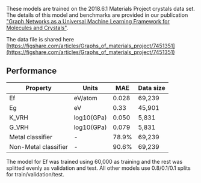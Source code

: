 These models are trained on the 2018.6.1 Materials Project crystals data set.
The details of this model and benchmarks are provided in our publication
["Graph Networks as a Universal Machine Learning Framework for Molecules and Crystals"](https://doi.org/10.1021/acs.chemmater.9b01294).

The data file is shared here [https://figshare.com/articles/Graphs_of_materials_project/7451351](https://figshare.com/articles/Graphs_of_materials_project/7451351)

## Performance

| Property | Units      | MAE   | Data size |
|----------|------------|-------|-----------|
| Ef       | eV/atom    | 0.028 | 69,239    |
| Eg       | eV         | 0.33  | 45,901    |
| K_VRH    | log10(GPa) | 0.050 | 5,831     |
| G_VRH    | log10(GPa) | 0.079 | 5,831     |
| Metal classifier | - | 78.9% | 69,239     |
| Non-Metal classifier | - | 90.6% | 69,239     |

The model for Ef was trained using 60,000 as training and the rest was splitted evenly as validation and test. All other models use 0.8/0.1/0.1 splits for train/validation/test.

